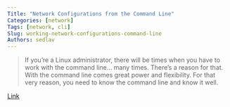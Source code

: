 ```yaml
---
Title: "Network Configurations from the Command Line"
Categories: [network]
Tags: [network, cli]
Slug: working-network-configurations-command-line
Authors: sedlav
---
```


> If you’re a Linux administrator, there will be times when you have to work with the command line… many times. There’s a reason for that. With the command line comes great power and flexibility. For that very reason, you need to know the command line and know it well.

[Link](https://www.linux.com/learn/working-network-configurations-command-line)

